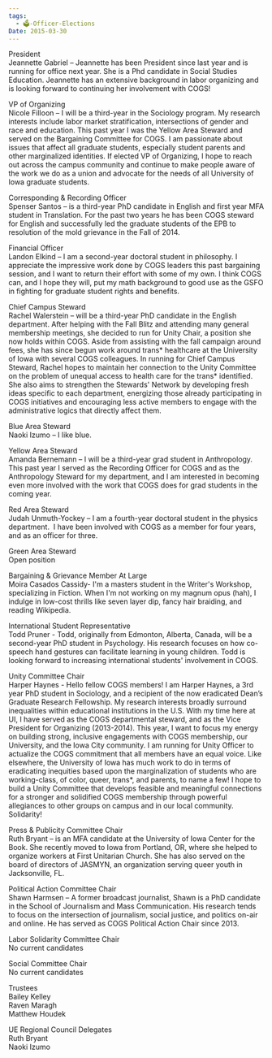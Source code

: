 ```yaml
---
tags:
  - 🗳️-Officer-Elections
Date: 2015-03-30
---
```

President  
Jeannette Gabriel – Jeannette has been President since last year and is running for office next year. She is a Phd candidate in Social Studies Education. Jeannette has an extensive background in labor organizing and is looking forward to continuing her involvement with COGS!

VP of Organizing  
Nicole Filloon – I will be a third-year in the Sociology program. My research interests include labor market stratification, intersections of gender and race and education. This past year I was the Yellow Area Steward and served on the Bargaining Committee for COGS. I am passionate about issues that affect all graduate students, especially student parents and other marginalized identities. If elected VP of Organizing, I hope to reach out across the campus community and continue to make people aware of the work we do as a union and advocate for the needs of all University of Iowa graduate students.

Corresponding & Recording Officer  
Spenser Santos – is a third-year PhD candidate in English and first year MFA student in Translation. For the past two years he has been COGS steward for English and successfully led the graduate students of the EPB to resolution of the mold grievance in the Fall of 2014.

Financial Officer  
Landon Elkind – I am a second-year doctoral student in philosophy. I appreciate the impressive work done by COGS leaders this past bargaining session, and I want to return their effort with some of my own. I think COGS can, and I hope they will, put my math background to good use as the GSFO in fighting for graduate student rights and benefits.

Chief Campus Steward  
Rachel Walerstein – will be a third-year PhD candidate in the English department. After helping with the Fall Blitz and attending many general membership meetings, she decided to run for Unity Chair, a position she now holds within COGS. Aside from assisting with the fall campaign around fees, she has since begun work around trans* healthcare at the University of Iowa with several COGS colleagues. In running for Chief Campus Steward, Rachel hopes to maintain her connection to the Unity Committee on the problem of unequal access to health care for the trans* identified. She also aims to strengthen the Stewards' Network by developing fresh ideas specific to each department, energizing those already participating in COGS initiatives and encouraging less active members to engage with the administrative logics that directly affect them.

Blue Area Steward  
Naoki Izumo – I like blue.

Yellow Area Steward  
Amanda Bernemann – I will be a third-year grad student in Anthropology. This past year I served as the Recording Officer for COGS and as the Anthropology Steward for my department, and I am interested in becoming even more involved with the work that COGS does for grad students in the coming year.

Red Area Steward  
Judah Unmuth-Yockey – I am a fourth-year doctoral student in the physics department.  I have been involved with COGS as a member for four years, and as an officer for three.

Green Area Steward  
Open position

Bargaining & Grievance Member At Large  
Moira Casados Cassidy- I'm a masters student in the Writer's Workshop, specializing in Fiction. When I'm not working on my magnum opus (hah), I indulge in low-cost thrills like seven layer dip, fancy hair braiding, and reading Wikipedia.

International Student Representative  
Todd Pruner - Todd, originally from Edmonton, Alberta, Canada, will be a second-year PhD student in Psychology. His research focuses on how co-speech hand gestures can facilitate learning in young children. Todd is looking forward to increasing international students' involvement in COGS.

Unity Committee Chair  
Harper Haynes - Hello fellow COGS members! I am Harper Haynes, a 3rd year PhD student in Sociology, and a recipient of the now eradicated Dean’s Graduate Research Fellowship. My research interests broadly surround inequalities within educational institutions in the U.S. With my time here at UI, I have served as the COGS departmental steward, and as the Vice President for Organizing (2013-2014). This year, I want to focus my energy on building strong, inclusive engagements with COGS membership, our University, and the Iowa City community. I am running for Unity Officer to actualize the COGS commitment that all members have an equal voice. Like elsewhere, the University of Iowa has much work to do in terms of eradicating inequities based upon the marginalization of students who are working-class, of color, queer, trans*, and parents, to name a few! I hope to build a Unity Committee that develops feasible and meaningful connections for a stronger and solidified COGS membership through powerful allegiances to other groups on campus and in our local community.  Solidarity!

Press & Publicity Committee Chair  
Ruth Bryant – is an MFA candidate at the University of Iowa Center for the Book. She recently moved to Iowa from Portland, OR, where she helped to organize workers at First Unitarian Church. She has also served on the board of directors of JASMYN, an organization serving queer youth in Jacksonville, FL.

Political Action Committee Chair  
Shawn Harmsen – A former broadcast journalist, Shawn is a PhD candidate in the School of Journalism and Mass Communication. His research tends to focus on the intersection of journalism, social justice, and politics on-air and online. He has served as COGS Political Action Chair since 2013.

Labor Solidarity Committee Chair  
No current candidates

Social Committee Chair  
No current candidates

Trustees  
Bailey Kelley  
Raven Maragh  
Matthew Houdek

UE Regional Council Delegates  
Ruth Bryant  
Naoki Izumo